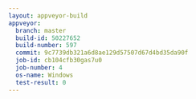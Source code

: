 ```yaml
---
layout: appveyor-build
appveyor:
  branch: master
  build-id: 50227652
  build-number: 597
  commit: 9c7739db321a6d8ae129d57507d67d4bd35da90f
  job-id: cb104cfb30gas7u0
  job-number: 4
  os-name: Windows
  test-result: 0
---
```

